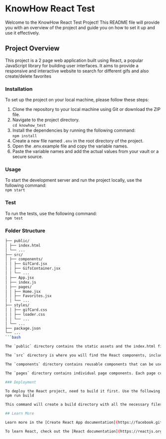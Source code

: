 # KnowHow React Test

Welcome to the KnowHow React Test Project! This README file will provide you with an overview of the project and guide you on how to set it up and use it effectively.

## Project Overview

This project is a 2 page web application built using React, a popular JavaScript library for building user interfaces. It aims to provide a responsive and interactive website to search for different gifs and also create/delete favorites

### Installation

To set up the project on your local machine, please follow these steps:

1. Clone the repository to your local machine using Git or download the ZIP file.
2. Navigate to the project directory.\
   `cd knowhow_test`
3. Install the dependencies by running the following command:\
   `npm install`
4. Create a new file named `.env` in the root directory of the project.
5. Open the .env.example file and copy the variable names.
6. Paste the variable names and add the actual values from your vault or a secure source.

### Usage

To start the development server and run the project locally, use the following command:\
`npm start`

### Test

To run the tests, use the following command:\
`npm test`

### Folder Structure

````bash
├── public/
│ ├── index.html
│ └── ...
├── src/
│ ├── components/
│ │ ├── GifCard.jsx
│ │ ├── GifsContainer.jsx
│ │ └── ...
│ ├── App.jsx
│ ├── index.js
│ ├── pages/
│ │ ├── Home.jsx
│ │ ├── Favorites.jsx
│ │ └── ...
├── styles/
│ │ ├── gifCard.css
│ │ ├── loader.css
│ │ └── ...
│ └── ...
├── package.json
└── ...
```bash

The `public` directory contains the static assets and the index.html file, which serves as the entry point for the application.

The `src` directory is where you will find the React components, including the main App.js file.

The `components` directory contains reusable components that can be used throughout the application.

The `pages` directory contains individual page components. Each page component represents a specific page or route in your application. For example, Home.js and Favorites.js represent the home page and the saved gifs page of the application, respectively.

### Deployment

To deploy the React project, need to build it first. Use the following command to create an optimized production-ready build:
npm run build

This command will create a build directory with all the necessary files. You can then deploy these files to your hosting provider or server.

## Learn More

Learn more in the [Create React App documentation](https://facebook.github.io/create-react-app/docs/getting-started).

To learn React, check out the [React documentation](https://reactjs.org/).
````

